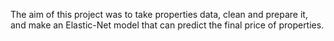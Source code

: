 The aim of this project was to take properties data, clean and prepare it, and make an Elastic-Net model that can predict the final price of properties.
